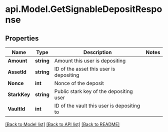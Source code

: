 # api.Model.GetSignableDepositResponse

## Properties

Name | Type | Description | Notes
------------ | ------------- | ------------- | -------------
**Amount** | **string** | Amount this user is depositing | 
**AssetId** | **string** | ID of the asset this user is depositing | 
**Nonce** | **int** | Nonce of the deposit | 
**StarkKey** | **string** | Public stark key of the depositing user | 
**VaultId** | **int** | ID of the vault this user is depositing to | 

[[Back to Model list]](../README.md#documentation-for-models) [[Back to API list]](../README.md#documentation-for-api-endpoints) [[Back to README]](../README.md)

